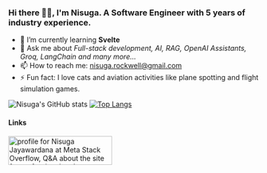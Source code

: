 ### Hi there 👋😀, I'm Nisuga. A Software Engineer with 5 years of industry experience. 



- 🌱 I’m currently learning **Svelte**
- 💬 Ask me about _Full-stack development, AI, RAG, OpenAI Assistants, Groq, LangChain and many more..._
- 📫 How to reach me: nisuga.rockwell@gmail.com
- ⚡ Fun fact: I love cats and aviation activities like plane spotting and flight simulation games.

<!-- - 🔭 I’m currently working on a project  for **Leverage and Showcase** -->
<!-- - 👯 I’m looking to collaborate on **Prosodical audio enhancement** -->
<!-- - 🤔 I’m looking for help with **How to pitch an awesome software idea ?** -->
![Nisuga's GitHub stats](https://github-readme-stats.vercel.app/api?username=nisugaJ&show_icons=true&theme=dark)
[![Top Langs](https://github-readme-stats.vercel.app/api/top-langs/?username=anuraghazra&layout=compact)](https://github.com/anuraghazra/github-readme-stats)

#### Links
<a href="https://stackoverflow.com/users/10010326/nisuga-jayawardana"><img src="https://stackoverflow.com/users/flair/10010326.png" width="208" height="58" alt="profile for Nisuga Jayawardana at Meta Stack Overflow, Q&amp;A about the site for professional and enthusiast programmers" title="profile for Nisuga Jayawardana at Meta Stack Overflow, Q&amp;A about the site for professional and enthusiast programmers"></a>
